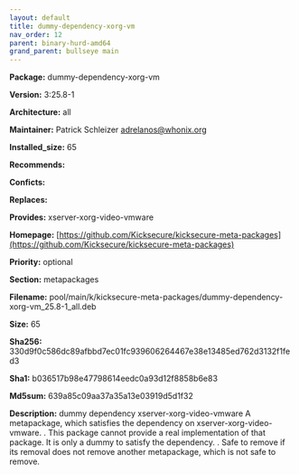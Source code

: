 ```yaml
---
layout: default
title: dummy-dependency-xorg-vm
nav_order: 12
parent: binary-hurd-amd64
grand_parent: bullseye main
---
```


**Package:** dummy-dependency-xorg-vm

**Version:** 3:25.8-1

**Architecture:**  all

**Maintainer:**  Patrick Schleizer <adrelanos@whonix.org>

**Installed_size:**  65

**Recommends:**  

**Conficts:**  

**Replaces:**  

**Provides:**  xserver-xorg-video-vmware

**Homepage:**  [https://github.com/Kicksecure/kicksecure-meta-packages](https://github.com/Kicksecure/kicksecure-meta-packages)

**Priority:**  optional

**Section:** metapackages

**Filename:**  pool/main/k/kicksecure-meta-packages/dummy-dependency-xorg-vm_25.8-1_all.deb

**Size:**  65

**Sha256:**  330d9f0c586dc89afbbd7ec01fc939606264467e38e13485ed762d3132f1fed3

**Sha1:**  b036517b98e47798614eedc0a93d12f8858b6e83

**Md5sum:**  639a85c09aa37a35a13e03919d5d1f32

**Description:** dummy dependency xserver-xorg-video-vmware
 A metapackage, which satisfies the dependency on xserver-xorg-video-vmware.
 .
 This package cannot provide a real implementation of that package. It is only
 a dummy to satisfy the dependency.
 .
 Safe to remove if its removal does not remove another metapackage, which is
 not safe to remove.


